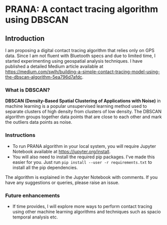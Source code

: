 # PRANA: A contact tracing algorithm using DBSCAN

## Introduction

I am proposing a digital contact tracing algorithm that relies only on GPS data. Since I am not fluent with Bluetooth specs and due to limited time, I started experimenting using geospatial analysis techniques. I have published a detailed Medium article available at https://medium.com/swlh/building-a-simple-contact-tracing-model-using-the-dbscan-algorithm-5ea796d7afdc. 

### What is DBSCAN?

**DBSCAN (Density-Based Spatial Clustering of Applications with Noise)** in machine learning is a popular unsupervised learning method used to separate clusters of high density from clusters of low density. The DBSCAN algorithm groups together data points that are close to each other and mark the outliers data points as noise.

### Instructions

* To run PRANA algorithm in your local system, you will require Jupyter Notebook available at https://jupyter.org/install.
* You will also need to install the required pip packages. I've made this easier for you. Just run `pip install --user -r requirements.txt` to install all the pip dependencies.


The algorithm is explained in the Jupyter Notebook with comments. If you have any suggestions or queries, please raise an issue.

### Future enhancements

* If time provides, I will explore more ways to perform contact tracing using other machine learning algorithms and techniques such as spacio temporal analysis etc.
